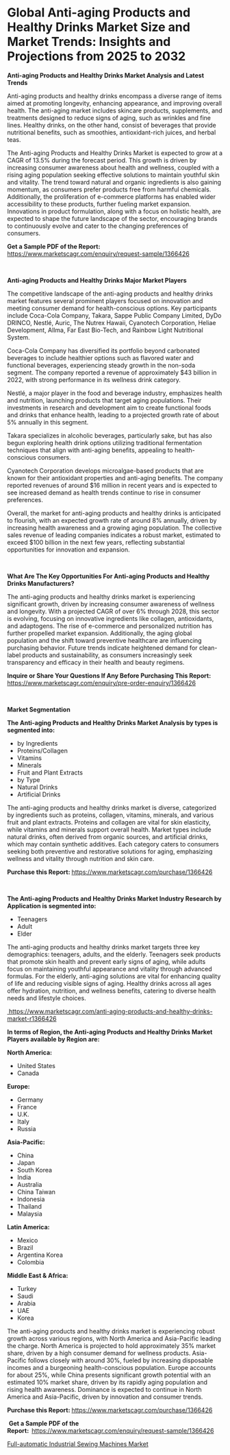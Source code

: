 <p><h1>Global Anti-aging Products and Healthy Drinks Market Size and Market Trends: Insights and Projections from 2025 to 2032</h1></p><p><strong>Anti-aging Products and Healthy Drinks Market Analysis and Latest Trends</strong></p>
<p><p>Anti-aging products and healthy drinks encompass a diverse range of items aimed at promoting longevity, enhancing appearance, and improving overall health. The anti-aging market includes skincare products, supplements, and treatments designed to reduce signs of aging, such as wrinkles and fine lines. Healthy drinks, on the other hand, consist of beverages that provide nutritional benefits, such as smoothies, antioxidant-rich juices, and herbal teas.</p><p>The Anti-aging Products and Healthy Drinks Market is expected to grow at a CAGR of 13.5% during the forecast period. This growth is driven by increasing consumer awareness about health and wellness, coupled with a rising aging population seeking effective solutions to maintain youthful skin and vitality. The trend toward natural and organic ingredients is also gaining momentum, as consumers prefer products free from harmful chemicals. Additionally, the proliferation of e-commerce platforms has enabled wider accessibility to these products, further fueling market expansion. Innovations in product formulation, along with a focus on holistic health, are expected to shape the future landscape of the sector, encouraging brands to continuously evolve and cater to the changing preferences of consumers.</p></p>
<p><strong>Get a Sample PDF of the Report:&nbsp;</strong> <a href="https://www.marketscagr.com/enquiry/request-sample/1366426?utm_campaign=2444&utm_medium=2&utm_source=Github&utm_content=ia&utm_term=22032025&utm_id=anti-aging-products-and-healthy-drinks">https://www.marketscagr.com/enquiry/request-sample/1366426</a></p>
<p>&nbsp;</p>
<p><strong>Anti-aging Products and Healthy Drinks Major Market Players</strong></p>
<p><p>The competitive landscape of the anti-aging products and healthy drinks market features several prominent players focused on innovation and meeting consumer demand for health-conscious options. Key participants include Coca-Cola Company, Takara, Sappe Public Company Limited, DyDo DRINCO, Nestlé, Auric, The Nutrex Hawaii, Cyanotech Corporation, Heliae Development, Allma, Far East Bio-Tech, and Rainbow Light Nutritional System.</p><p>Coca-Cola Company has diversified its portfolio beyond carbonated beverages to include healthier options such as flavored water and functional beverages, experiencing steady growth in the non-soda segment. The company reported a revenue of approximately $43 billion in 2022, with strong performance in its wellness drink category.</p><p>Nestlé, a major player in the food and beverage industry, emphasizes health and nutrition, launching products that target aging populations. Their investments in research and development aim to create functional foods and drinks that enhance health, leading to a projected growth rate of about 5% annually in this segment.</p><p>Takara specializes in alcoholic beverages, particularly sake, but has also begun exploring health drink options utilizing traditional fermentation techniques that align with anti-aging benefits, appealing to health-conscious consumers.</p><p>Cyanotech Corporation develops microalgae-based products that are known for their antioxidant properties and anti-aging benefits. The company reported revenues of around $16 million in recent years and is expected to see increased demand as health trends continue to rise in consumer preferences.</p><p>Overall, the market for anti-aging products and healthy drinks is anticipated to flourish, with an expected growth rate of around 8% annually, driven by increasing health awareness and a growing aging population. The collective sales revenue of leading companies indicates a robust market, estimated to exceed $100 billion in the next few years, reflecting substantial opportunities for innovation and expansion.</p></p>
<p>&nbsp;</p>
<p><strong>What Are The Key Opportunities For Anti-aging Products and Healthy Drinks Manufacturers?</strong></p>
<p><p>The anti-aging products and healthy drinks market is experiencing significant growth, driven by increasing consumer awareness of wellness and longevity. With a projected CAGR of over 6% through 2028, this sector is evolving, focusing on innovative ingredients like collagen, antioxidants, and adaptogens. The rise of e-commerce and personalized nutrition has further propelled market expansion. Additionally, the aging global population and the shift toward preventive healthcare are influencing purchasing behavior. Future trends indicate heightened demand for clean-label products and sustainability, as consumers increasingly seek transparency and efficacy in their health and beauty regimens.</p></p>
<p><strong>Inquire or Share Your Questions If Any Before Purchasing This Report:</strong> <a href="https://www.marketscagr.com/enquiry/pre-order-enquiry/1366426?utm_campaign=2444&utm_medium=2&utm_source=Github&utm_content=ia&utm_term=22032025&utm_id=anti-aging-products-and-healthy-drinks">https://www.marketscagr.com/enquiry/pre-order-enquiry/1366426</a></p>
<p>&nbsp;</p>
<p><strong>Market Segmentation</strong></p>
<p><strong>The Anti-aging Products and Healthy Drinks Market Analysis by types is segmented into:</strong></p>
<p><ul><li>by Ingredients</li><li>Proteins/Collagen</li><li>Vitamins</li><li>Minerals</li><li>Fruit and Plant Extracts</li><li>by Type</li><li>Natural Drinks</li><li>Artificial Drinks</li></ul></p>
<p><p>The anti-aging products and healthy drinks market is diverse, categorized by ingredients such as proteins, collagen, vitamins, minerals, and various fruit and plant extracts. Proteins and collagen are vital for skin elasticity, while vitamins and minerals support overall health. Market types include natural drinks, often derived from organic sources, and artificial drinks, which may contain synthetic additives. Each category caters to consumers seeking both preventive and restorative solutions for aging, emphasizing wellness and vitality through nutrition and skin care.</p></p>
<p><strong>Purchase this Report:&nbsp;</strong><a href="https://www.marketscagr.com/purchase/1366426?utm_campaign=2444&utm_medium=2&utm_source=Github&utm_content=ia&utm_term=22032025&utm_id=anti-aging-products-and-healthy-drinks">https://www.marketscagr.com/purchase/1366426</a></p>
<p>&nbsp;</p>
<p><strong>The Anti-aging Products and Healthy Drinks Market Industry Research by Application is segmented into:</strong></p>
<p><ul><li>Teenagers</li><li>Adult</li><li>Elder</li></ul></p>
<p><p>The anti-aging products and healthy drinks market targets three key demographics: teenagers, adults, and the elderly. Teenagers seek products that promote skin health and prevent early signs of aging, while adults focus on maintaining youthful appearance and vitality through advanced formulas. For the elderly, anti-aging solutions are vital for enhancing quality of life and reducing visible signs of aging. Healthy drinks across all ages offer hydration, nutrition, and wellness benefits, catering to diverse health needs and lifestyle choices.</p></p>
<p><a href="https://www.marketscagr.com/anti-aging-products-and-healthy-drinks-market-r1366426?utm_campaign=2444&utm_medium=2&utm_source=Github&utm_content=ia&utm_term=22032025&utm_id=anti-aging-products-and-healthy-drinks">&nbsp;https://www.marketscagr.com/anti-aging-products-and-healthy-drinks-market-r1366426</a></p>
<p><strong>In terms of Region, the Anti-aging Products and Healthy Drinks Market Players available by Region are:</strong></p>
<p>
    <p> <strong> North America: </strong>
        <ul>
            <li>United States</li>
            <li>Canada</li>
        </ul>
        </p> 
    <p> <strong> Europe: </strong>
        <ul>
            <li>Germany</li>
            <li>France</li>
            <li>U.K.</li>
            <li>Italy</li>
            <li>Russia</li>
        </ul>
        </p> 
    <p> <strong> Asia-Pacific: </strong>
        <ul>
            <li>China</li>
            <li>Japan</li>
            <li>South Korea</li>
            <li>India</li>
            <li>Australia</li>
            <li>China Taiwan</li>
            <li>Indonesia</li>
            <li>Thailand</li>
            <li>Malaysia</li>
        </ul>
        </p> 
    <p> <strong> Latin America: </strong>
        <ul>
            <li>Mexico</li>
            <li>Brazil</li>
            <li>Argentina Korea</li>
            <li>Colombia</li>
        </ul>
        </p> 
    <p> <strong> Middle East & Africa: </strong>
        <ul>
            <li>Turkey</li>
            <li>Saudi</li>
            <li>Arabia</li>
            <li>UAE</li>
            <li>Korea</li>
        </ul>
    </p>
    </p>
<p><p>The anti-aging products and healthy drinks market is experiencing robust growth across various regions, with North America and Asia-Pacific leading the charge. North America is projected to hold approximately 35% market share, driven by a high consumer demand for wellness products. Asia-Pacific follows closely with around 30%, fueled by increasing disposable incomes and a burgeoning health-conscious population. Europe accounts for about 25%, while China presents significant growth potential with an estimated 10% market share, driven by its rapidly aging population and rising health awareness. Dominance is expected to continue in North America and Asia-Pacific, driven by innovation and consumer trends.</p></p>
<p><strong>Purchase this Report: </strong><a href="https://www.marketscagr.com/purchase/1366426?utm_campaign=2444&utm_medium=2&utm_source=Github&utm_content=ia&utm_term=22032025&utm_id=anti-aging-products-and-healthy-drinks">https://www.marketscagr.com/purchase/1366426</a></p>
<p>&nbsp;<strong>Get a Sample PDF of the Report:&nbsp;&nbsp;</strong><a href="https://www.marketscagr.com/enquiry/request-sample/1366426?utm_campaign=2444&utm_medium=2&utm_source=Github&utm_content=ia&utm_term=22032025&utm_id=anti-aging-products-and-healthy-drinks">https://www.marketscagr.com/enquiry/request-sample/1366426</a></p>
<p><strong></strong></p>
<p><p><a href="https://github.com/manesros8/Market-Research-Report-List-1/blob/main/full-automatic-industrial-sewing-machines-market.md?utm_campaign=2444&utm_medium=2&utm_source=Github&utm_content=ia&utm_term=22032025&utm_id=anti-aging-products-and-healthy-drinks">Full-automatic Industrial Sewing Machines Market</a></p></p>